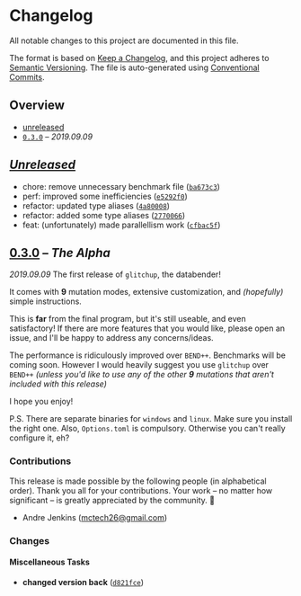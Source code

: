 # Changelog

All notable changes to this project are documented in this file.

The format is based on [Keep a Changelog], and this project adheres to
[Semantic Versioning]. The file is auto-generated using [Conventional Commits].

[keep a changelog]: https://keepachangelog.com/en/1.0.0/
[semantic versioning]: https://semver.org/spec/v2.0.0.html
[conventional commits]: https://www.conventionalcommits.org/en/v1.0.0-beta.4/

## Overview

- [unreleased](#unreleased)
- [`0.3.0`](#030) – _2019.09.09_

## _[Unreleased]_

- chore: remove unnecessary benchmark file ([`ba673c3`])
- perf: improved some inefficiencies ([`e5292f0`])
- refactor: updated type aliases ([`4a80008`])
- refactor: added some type aliases ([`2770066`])
- feat: (unfortunately) made parallellism work ([`cfbac5f`])

## [0.3.0] – _The Alpha_

_2019.09.09_
The first release of `glitchup`, the databender!

It comes with **9** mutation modes, extensive customization, and *(hopefully)* simple instructions.

This is **far** from the final program, but it's still useable, and even satisfactory! If there are more features that you would like, please open an issue, and I'll be happy to address any concerns/ideas.

The performance is ridiculously improved over `BEND++`. Benchmarks will be coming soon. However I would heavily suggest you use `glitchup` over `BEND++` *(unless you'd like to use any of the other* ***9*** *mutations that aren't included with this release)*

I hope you enjoy!

P.S. There are separate binaries for `windows` and `linux`. Make sure you install the right one. Also, `Options.toml` is compulsory. Otherwise you can't really configure it, eh?


### Contributions

This release is made possible by the following people (in alphabetical order).
Thank you all for your contributions. Your work – no matter how significant – is
greatly appreciated by the community. 💖

- Andre Jenkins (<mctech26@gmail.com>)

### Changes

#### Miscellaneous Tasks

- **changed version back** ([`d821fce`])

<!-- [releases] -->

[unreleased]: #/compare/v0.3.0...HEAD
[0.3.0]: #/releases/tag/v0.3.0

<!-- [commits] -->

[`ba673c3`]: #/commit/ba673c3e70477759a7cbbc9ffcea5a3e55191065
[`e5292f0`]: #/commit/e5292f0647b2c6233a4a28fb1fa039f4cd588142
[`4a80008`]: #/commit/4a800089169bd2e443463bd0a11daec20f1a2b62
[`2770066`]: #/commit/2770066b6222724eb171c0d7c47e8b83d2d6aa7b
[`cfbac5f`]: #/commit/cfbac5fd0d64908d898032902201bbee68fecd4b
[`d821fce`]: #/commit/d821fcefd5074a6286d3e43a0ed7ed4075f2308d
